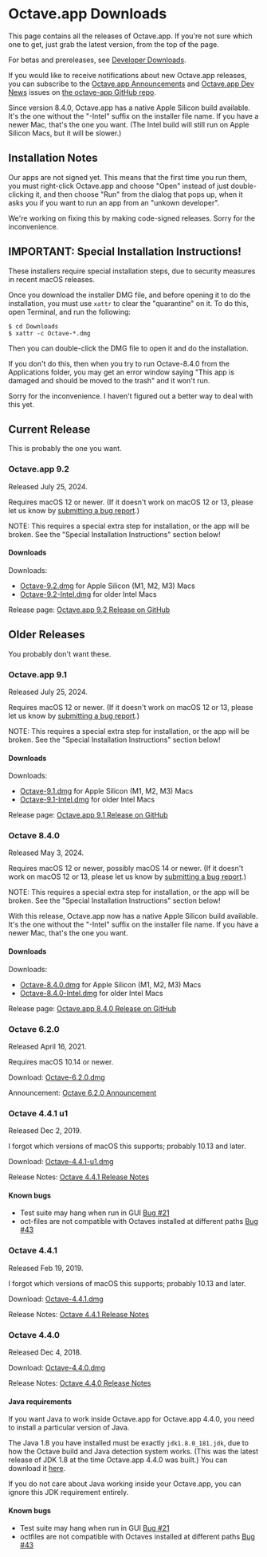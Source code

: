 # Octave.app Downloads

This page contains all the releases of Octave.app. If you're not sure which one to get, just grab the latest version, from the top of the page.

For betas and prereleases, see [Developer Downloads](/Developer-Downloads.html).

If you would like to receive notifications about new Octave.app releases, you can subscribe to the [Octave.app Announcements](https://github.com/octave-app/octave-app/issues/1) and [Octave.app Dev News](https://github.com/octave-app/octave-app/issues/289) issues on [the octave-app GitHub repo](https://github.com/octave-app/octave-app).

Since version 8.4.0, Octave.app has a native Apple Silicon build available. It's the one without the "-Intel" suffix on the installer file name. If you have a newer Mac, that's the one you want. (The Intel build will still run on Apple Silicon Macs, but it will be slower.)

## Installation Notes

Our apps are not signed yet. This means that the first time you run them, you must right-click Octave.app and choose "Open" instead of just double-clicking it, and then choose "Run" from the dialog that pops up, when it asks you if you want to run an app from an "unkown developer".

We're working on fixing this by making code-signed releases. Sorry for the inconvenience.

## IMPORTANT: Special Installation Instructions!

These installers require special installation steps, due to security measures in recent macOS releases.

Once you download the installer DMG file, and before opening it to do the installation, you must use `xattr` to clear the "quarantine" on it. To do this, open Terminal, and run the following:

```text
$ cd Downloads
$ xattr -c Octave-*.dmg
```

Then you can double-click the DMG file to open it and do the installation.

If you don't do this, then when you try to run Octave-8.4.0 from the Applications folder, you may get an error window saying "This app is damaged and should be moved to the trash" and it won't run.

Sorry for the inconvenience. I haven't figured out a better way to deal with this yet.

## Current Release

This is probably the one you want.

### Octave.app 9.2

Released July 25, 2024.

Requires macOS 12 or newer. (If it doesn't work on macOS 12 or 13, please let us know by [submitting a bug report](https://github.com/octave-app/octave-app/issues).)

NOTE: This requires a special extra step for installation, or the app will be broken. See the "Special Installation Instructions" section below!

#### Downloads

Downloads:

* [Octave-9.2.dmg](https://github.com/octave-app/octave-app/releases/download/v9.2/Octave-9.2.dmg) for Apple Silicon (M1, M2, M3) Macs
* [Octave-9.2-Intel.dmg](https://github.com/octave-app/octave-app/releases/download/v9.2/Octave-9.2-Intel.dmg) for older Intel Macs

Release page: [Octave.app 9.2 Release on GitHub](https://github.com/octave-app/octave-app/releases/tag/v9.2)

## Older Releases

You probably don't want these.

### Octave.app 9.1

Released July 25, 2024.

Requires macOS 12 or newer. (If it doesn't work on macOS 12 or 13, please let us know by [submitting a bug report](https://github.com/octave-app/octave-app/issues).)

NOTE: This requires a special extra step for installation, or the app will be broken. See the "Special Installation Instructions" section below!

#### Downloads

Downloads:

* [Octave-9.1.dmg](https://github.com/octave-app/octave-app/releases/download/v9.1/Octave-9.1.dmg) for Apple Silicon (M1, M2, M3) Macs
* [Octave-9.1-Intel.dmg](https://github.com/octave-app/octave-app/releases/download/v9.1/Octave-9.1-Intel.dmg) for older Intel Macs

Release page: [Octave.app 9.1 Release on GitHub](https://github.com/octave-app/octave-app/releases/tag/v9.1)

### Octave 8.4.0

Released May 3, 2024.

Requires macOS 12 or newer, possibly macOS 14 or newer. (If it doesn't work on macOS 12 or 13, please let us know by [submitting a bug report](https://github.com/octave-app/octave-app/issues).)

NOTE: This requires a special extra step for installation, or the app will be broken. See the "Special Installation Instructions" section below!

With this release, Octave.app now has a native Apple Silicon build available. It's the one without the "-Intel" suffix on the installer file name. If you have a newer Mac, that's the one you want.

#### Downloads

Downloads:

* [Octave-8.4.0.dmg](https://github.com/octave-app/octave-app/releases/download/v8.4.0/Octave-8.4.0.dmg) for Apple Silicon (M1, M2, M3) Macs
* [Octave-8.4.0-Intel.dmg](https://github.com/octave-app/octave-app/releases/download/v8.4.0/Octave-8.4.0-Intel.dmg) for older Intel Macs

Release page: [Octave.app 8.4.0 Release on GitHub](https://github.com/octave-app/octave-app/releases/tag/v8.4.0)

### Octave 6.2.0

Released April 16, 2021.

Requires macOS 10.14 or newer.

Download: [Octave-6.2.0.dmg](https://github.com/octave-app/octave-app/releases/download/v6.2.0/Octave-6.2.0.dmg)

Announcement: [Octave 6.2.0 Announcement](https://www.gnu.org/software/octave/news/release/2021/02/20/octave-6.2.0-released.html)

### Octave 4.4.1 u1

Released Dec 2, 2019.

I forgot which versions of macOS this supports; probably 10.13 and later.

Download: [Octave-4.4.1-u1.dmg](https://github.com/octave-app/octave-app/releases/download/v4.4.1-u1/Octave-4.4.1-u1.dmg)

Release Notes: [Octave 4.4.1 Release Notes](https://www.gnu.org/software/octave/news/release/2018/08/09/octave-4.4.1-released.html)

#### Known bugs

* Test suite may hang when run in GUI [Bug #21](https://github.com/octave-app/octave-app-bundler/issues/21)
* oct-files are not compatible with Octaves installed at different paths [Bug #43](https://github.com/octave-app/octave-app-bundler/issues/43)

### Octave 4.4.1

Released Feb 19, 2019.

I forgot which versions of macOS this supports; probably 10.13 and later.

Download: [Octave-4.4.1.dmg](https://github.com/octave-app/octave-app/releases/download/v4.4.1/Octave-4.4.1.dmg)

Release Notes: [Octave 4.4.1 Release Notes](https://www.gnu.org/software/octave/news/release/2018/08/09/octave-4.4.1-released.html)

### Octave 4.4.0

Released Dec 4, 2018.

Download: [Octave-4.4.0.dmg](https://github.com/octave-app/octave-app/releases/download/v4.4.0/Octave-4.4.0.dmg)

Release Notes: [Octave 4.4.0 Release Notes](https://www.gnu.org/software/octave/NEWS-4.4.html)

#### Java requirements

If you want Java to work inside Octave.app for Octave.app 4.4.0, you need to install a particular version of Java.

The Java 1.8 you have installed must be exactly `jdk1.8.0_181.jdk`, due to how the Octave build and Java detection system works. (This was the latest release of JDK 1.8 at the time Octave.app 4.4.0 was built.) You can download it [here](http://www.oracle.com/technetwork/java/javase/downloads/jdk8-downloads-2133151.html).

If you do not care about Java working inside your Octave.app, you can ignore this JDK requirement entirely.

#### Known bugs

* Test suite may hang when run in GUI [Bug #21](https://github.com/octave-app/octave-app-bundler/issues/21)
* octfiles are not compatible with Octaves installed at different paths [Bug #43](https://github.com/octave-app/octave-app-bundler/issues/43)
